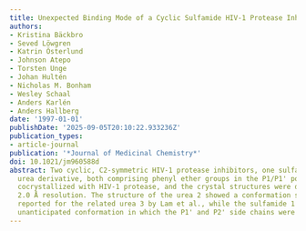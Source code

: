 ```yaml
---
title: Unexpected Binding Mode of a Cyclic Sulfamide HIV-1 Protease Inhibitor
authors:
- Kristina Bäckbro
- Seved Löwgren
- Katrin Österlund
- Johnson Atepo
- Torsten Unge
- Johan Hultén
- Nicholas M. Bonham
- Wesley Schaal
- Anders Karlén
- Anders Hallberg
date: '1997-01-01'
publishDate: '2025-09-05T20:10:22.933236Z'
publication_types:
- article-journal
publication: '*Journal of Medicinal Chemistry*'
doi: 10.1021/jm960588d
abstract: Two cyclic, C2-symmetric HIV-1 protease inhibitors, one sulfamide and one
  urea derivative, both comprising phenyl ether groups in the P1/P1' positions, were
  cocrystallized with HIV-1 protease, and the crystal structures were determined to
  2.0 Å resolution. The structure of the urea 2 showed a conformation similar to that
  reported for the related urea 3 by Lam et al., while the sulfamide 1 adopted an
  unanticipated conformation in which the P1' and P2' side chains were transposed.
---
```

